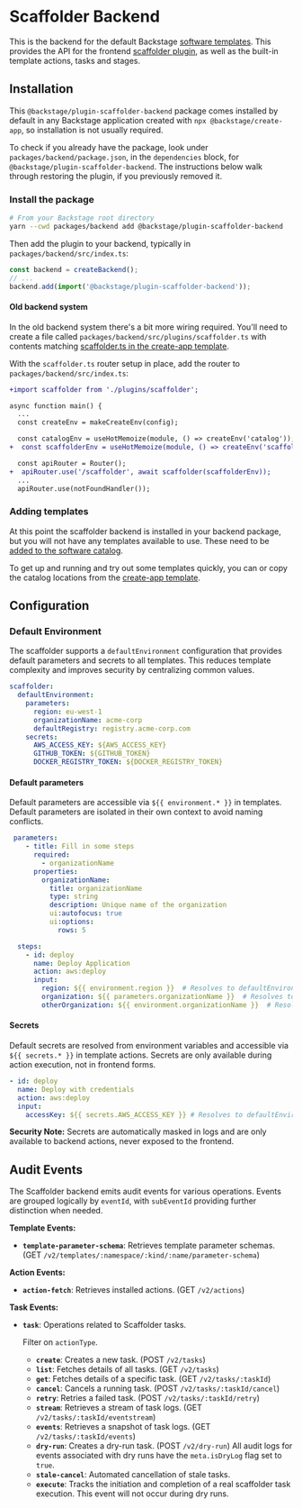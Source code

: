# Scaffolder Backend

This is the backend for the default Backstage [software templates](https://backstage.io/docs/features/software-templates/).
This provides the API for the frontend [scaffolder plugin](https://github.com/backstage/backstage/tree/master/plugins/scaffolder),
as well as the built-in template actions, tasks and stages.

## Installation

This `@backstage/plugin-scaffolder-backend` package comes installed by default
in any Backstage application created with `npx @backstage/create-app`, so
installation is not usually required.

To check if you already have the package, look under
`packages/backend/package.json`, in the `dependencies` block, for
`@backstage/plugin-scaffolder-backend`. The instructions below walk through
restoring the plugin, if you previously removed it.

### Install the package

```bash
# From your Backstage root directory
yarn --cwd packages/backend add @backstage/plugin-scaffolder-backend
```

Then add the plugin to your backend, typically in `packages/backend/src/index.ts`:

```ts
const backend = createBackend();
// ...
backend.add(import('@backstage/plugin-scaffolder-backend'));
```

#### Old backend system

In the old backend system there's a bit more wiring required. You'll need to
create a file called `packages/backend/src/plugins/scaffolder.ts`
with contents matching [scaffolder.ts in the create-app template](https://github.com/backstage/backstage/blob/ad9314d3a7e0405719ba93badf96e97adde8ef83/packages/create-app/templates/default-app/packages/backend/src/plugins/scaffolder.ts).

With the `scaffolder.ts` router setup in place, add the router to
`packages/backend/src/index.ts`:

```diff
+import scaffolder from './plugins/scaffolder';

async function main() {
  ...
  const createEnv = makeCreateEnv(config);

  const catalogEnv = useHotMemoize(module, () => createEnv('catalog'));
+  const scaffolderEnv = useHotMemoize(module, () => createEnv('scaffolder'));

  const apiRouter = Router();
+  apiRouter.use('/scaffolder', await scaffolder(scaffolderEnv));
  ...
  apiRouter.use(notFoundHandler());

```

### Adding templates

At this point the scaffolder backend is installed in your backend package, but
you will not have any templates available to use. These need to be [added to the software catalog](https://backstage.io/docs/features/software-templates/adding-templates).

To get up and running and try out some templates quickly, you can or copy the
catalog locations from the [create-app template](https://github.com/backstage/backstage/blob/master/packages/create-app/templates/default-app/app-config.yaml.hbs).

## Configuration

### Default Environment

The scaffolder supports a `defaultEnvironment` configuration that provides default parameters and secrets to all templates. This reduces template complexity and improves security by centralizing common values.

```yaml
scaffolder:
  defaultEnvironment:
    parameters:
      region: eu-west-1
      organizationName: acme-corp
      defaultRegistry: registry.acme-corp.com
    secrets:
      AWS_ACCESS_KEY: ${AWS_ACCESS_KEY}
      GITHUB_TOKEN: ${GITHUB_TOKEN}
      DOCKER_REGISTRY_TOKEN: ${DOCKER_REGISTRY_TOKEN}
```

#### Default parameters

Default parameters are accessible via `${{ environment.* }}` in templates. Default parameters are isolated in their own context to avoid naming conflicts.

```yaml
 parameters:
    - title: Fill in some steps
      required:
        - organizationName
      properties:
        organizationName:
          title: organizationName
          type: string
          description: Unique name of the organization
          ui:autofocus: true
          ui:options:
            rows: 5

  steps:
    - id: deploy
      name: Deploy Application
      action: aws:deploy
      input:
        region: ${{ environment.region }}  # Resolves to defaultEnvironment.parameters.region
        organization: ${{ parameters.organizationName }}  # Resolves to frontend input value
        otherOrganization: ${{ environment.organizationName }}  # Resolves to defaultEnvironment.parameters.organizationName
```

#### Secrets

Default secrets are resolved from environment variables and accessible via `${{ secrets.* }}` in template actions. Secrets are only available during action execution, not in frontend forms.

```yaml
- id: deploy
  name: Deploy with credentials
  action: aws:deploy
  input:
    accessKey: ${{ secrets.AWS_ACCESS_KEY }} # Resolves to defaultEnvironment.secrets.AWS_ACCESS_KEY
```

**Security Note:** Secrets are automatically masked in logs and are only available to backend actions, never exposed to the frontend.

## Audit Events

The Scaffolder backend emits audit events for various operations. Events are grouped logically by `eventId`, with `subEventId` providing further distinction when needed.

**Template Events:**

- **`template-parameter-schema`**: Retrieves template parameter schemas. (GET `/v2/templates/:namespace/:kind/:name/parameter-schema`)

**Action Events:**

- **`action-fetch`**: Retrieves installed actions. (GET `/v2/actions`)

**Task Events:**

- **`task`**: Operations related to Scaffolder tasks.

  Filter on `actionType`.

  - **`create`**: Creates a new task. (POST `/v2/tasks`)
  - **`list`**: Fetches details of all tasks. (GET `/v2/tasks`)
  - **`get`**: Fetches details of a specific task. (GET `/v2/tasks/:taskId`)
  - **`cancel`**: Cancels a running task. (POST `/v2/tasks/:taskId/cancel`)
  - **`retry`**: Retries a failed task. (POST `/v2/tasks/:taskId/retry`)
  - **`stream`**: Retrieves a stream of task logs. (GET `/v2/tasks/:taskId/eventstream`)
  - **`events`**: Retrieves a snapshot of task logs. (GET `/v2/tasks/:taskId/events`)
  - **`dry-run`**: Creates a dry-run task. (POST `/v2/dry-run`) All audit logs for events associated with dry runs have the `meta.isDryLog` flag set to `true`.
  - **`stale-cancel`**: Automated cancellation of stale tasks.
  - **`execute`**: Tracks the initiation and completion of a real scaffolder task execution. This event will not occur during dry runs.
